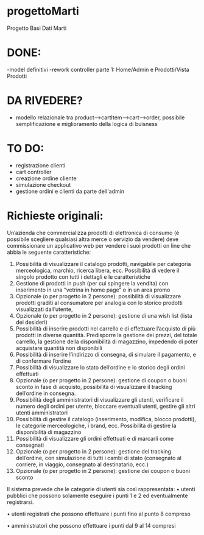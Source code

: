 # progettoMarti
Progetto Basi Dati Marti

# DONE:
-model definitivi
-rework controller parte 1: Home/Admin e Prodotti/Vista Prodotti

# DA RIVEDERE?
- modello relazionale tra product-->cartItem-->cart-->order, possibile semplificazione e miglioramento della logica di buisness

# TO DO:
- registrazione clienti
- cart controller
- creazione ordine cliente
- simulazione checkout
- gestione ordini e clienti da parte dell'admin

# Richieste originali:

Un’azienda che commercializza prodotti di elettronica di consumo (è possibile scegliere qualsiasi altra
merce o servizio da vendere) deve commissionare un applicativo web per vendere i suoi prodotti on line
che abbia le seguente caratteristiche:
  1. Possibilità di visualizzare il catalogo prodotti, navigabile per categoria merceologica, marchio,
     ricerca libera, ecc. Possibilità di vedere il singolo prodotto con tutti i dettagli e le caratteristiche
  2. Gestione di prodotti in push (per cui spingere la vendita) con inserimento in una “vetrina in home
     page” o in un area promo
  3. Opzionale (o per progetto in 2 persone): possibilità di visualizzare prodotti graditi al consumatore
     per analogia con lo storico prodotti visualizzati dall’utente,
  4. Opzionale (o per progetto in 2 persone): gestione di una wish list (lista dei desideri)
  5. Possibilità di inserire prodotti nel carrello e di effettuare l’acquisto di più prodotti in diverse
     quantità. Predisporre la gestione dei prezzi, del totale carrello, la gestione della disponibilità di
     magazzino, impedendo di poter acquistare quantità non disponibili
  6. Possibilità di inserire l’indirizzo di consegna, di simulare il pagamento, e di confermare l’ordine
  7. Possibilità di visualizzare lo stato dell’ordine e lo storico degli ordini effettuati
  8. Opzionale (o per progetto in 2 persone): gestione di coupon o buoni sconto in fase di acquisto,
     possibilità di visualizzare il tracking dell’ordine in consegna.
  9. Possibilità degli amministratori di visualizzare gli utenti, verificare il numero degli ordini per utente,
     bloccare eventuali utenti, gestire gli altri utenti amministratori
  10. Possibilità di gestire il catalogo (inserimento, modifica, blocco prodotti), le categorie
     merceologiche, i brand, ecc. Possibilità di gestire la disponibilità di magazzino
  11. Possibilità di visualizzare gli ordini effettuati e di marcarli come consegnati
  12. Opzionale (o per progetto in 2 persone): gestione del tracking dell’ordine, con simulazione di tutti i
     cambi di stato (consegnato al corriere, in viaggio, consegnato al destinatario, ecc.)
  13. Opzionale (o per progetto in 2 persone): gestione dei coupon o buoni sconto

Il sistema prevede che le categorie di utenti sia così rappresentata:
• utenti pubblici che possono solamente eseguire i punti 1 e 2 ed eventualmente registrarsi.

• utenti registrati che possono effettuare i punti fino al punto 8 compreso

• amministratori che possono effettuare i punti dal 9 al 14 compresi 
